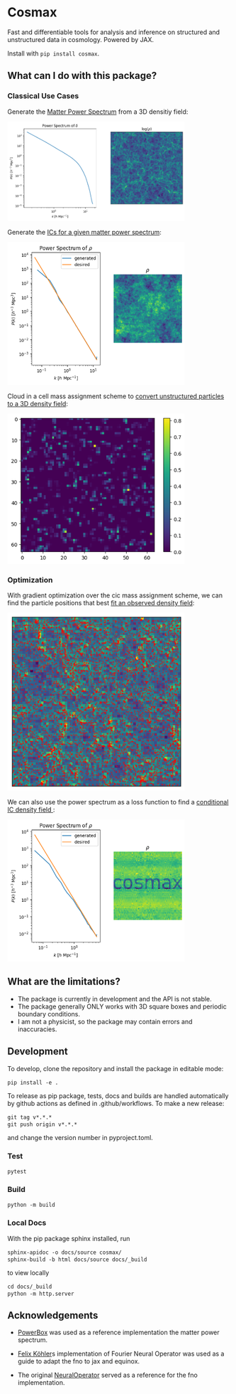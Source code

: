 # Cosmax

Fast and differentiable tools for analysis and inference on structured and unstructured data in cosmology. Powered by JAX. 

Install with `pip install cosmax`.

## What can I do with this package?

### Classical Use Cases

Generate the [Matter Power Spectrum](examples/power_spectrum.ipynb) from a 3D densitiy field:

<img src="data/power.png" alt="drawing" width="400"/>

Generate the [ICs for a given matter power spectrum](examples/generate_ic.ipynb):

<img src="data/ic.png" alt="drawing" width="400"/>

Cloud in a cell mass assignment scheme to [convert unstructured particles to a 3D density field](examples/cic.ipynb):

<img src="data/cic.png" alt="drawing" width="400"/>

### Optimization

With gradient optimization over the cic mass assignment scheme, we can find the particle positions that best [fit an observed density field](examples/fit.ipynb):

<img src="data/fit.png" alt="drawing" width="400"/>

We can also use the power spectrum as a loss function to find a [conditional IC density field ](examples/conditional_ic.ipynb):

<img src="data/cond_ic.png" alt="drawing" width="400"/>

## What are the limitations?

- The package is currently in development and the API is not stable.
- The package generally ONLY works with 3D square boxes and periodic boundary conditions.
- I am not a physicist, so the package may contain errors and inaccuracies.

## Development

To develop, clone the repository and install the package in editable mode:

```
pip install -e .
```

To release as pip package, tests, docs and builds are handled automatically by github actions as defined in
.github/workflows. To make a new release:

```
git tag v*.*.*
git push origin v*.*.*
```
and change the version number in pyproject.toml.

### Test

```
pytest
```

### Build 

```
python -m build
```

### Local Docs

With the pip package sphinx installed, run

```
sphinx-apidoc -o docs/source cosmax/
sphinx-build -b html docs/source docs/_build
```

to view locally

```
cd docs/_build
python -m http.server
```

## Acknowledgements

- [PowerBox](https://powerbox.readthedocs.io/en/latest/) was used as a reference implementation the matter power spectrum.

- [Felix Köhler](https://github.com/Ceyron/machine-learning-and-simulation/)s implementation of Fourier Neural Operator was used as a guide to adapt the fno to jax and equinox.

- The original [NeuralOperator](https://github.com/neuraloperator/neuraloperator) served as a reference for the fno implementation.
